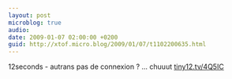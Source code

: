 ```yaml
---
layout: post
microblog: true
audio: 
date: 2009-01-07 02:00:00 +0200
guid: http://xtof.micro.blog/2009/01/07/t1102200635.html
---
```

12seconds - autrans pas de connexion ? ... chuuut [tiny12.tv/4Q5IC](http://tiny12.tv/4Q5IC)
